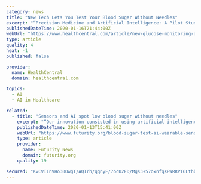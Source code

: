 ```yaml
---
category: news
title: "New Tech Lets You Test Your Blood Sugar Without Needles"
excerpt: "“Precision Medicine and Artificial Intelligence: A Pilot Study on Deep ... she works towards her masters in marriage and family therapy and art therapy. In a past life, she worked as the patient ..."
publishedDateTime: 2020-01-16T21:44:00Z
webUrl: "https://www.healthcentral.com/article/new-glucose-monitoring-device-for-diabetes"
type: article
quality: 4
heat: -1
published: false

provider:
  name: HealthCentral
  domain: healthcentral.com

topics:
  - AI
  - AI in Healthcare

related:
  - title: "Sensors and AI spot low blood sugar without needles"
    excerpt: "“Our innovation consisted in using artificial intelligence for automatic detecting ... data would not give the same results. Personalized therapy based on the new system could be more effective ..."
    publishedDateTime: 2020-01-13T15:41:00Z
    webUrl: "https://www.futurity.org/blood-sugar-test-ai-wearable-sensors-2254812/"
    type: article
    provider:
      name: Futurity News
      domain: futurity.org
    quality: 19

secured: "KvCVIInVHo30OwgT/AQIrh/qqnyF/7ocU2FD/Mgs3+57oxnfqXEWRRPT6LthbQT5nYLB2ycKonIU+v+pehpj5A79M3QxVFufUcB/oQZpjuvjy//RQis3qrk9y+Umt5g3eMKBQ3S/87KdrwzuERdJ81RlxRuDGIDivP6OmrddIZs/RYAZVH1tHdc3EZZxkKRFE1O3uRG5OSBRT5rn5WZeNUxnVGB9Eky3n5ptbFHyJcXUwPrdbILd+0UOgOG87k9dBh2zz3HeUqGt21OfXxW9SHbbpu5BAVCl8Y0T4mybBp3YUorN2tND/Xap/ISodmgc;ks7oGZT+/IPMVgatmK/1/g=="
---
```



